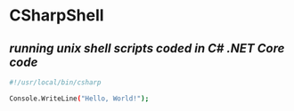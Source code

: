 # CSharpShell
## _running unix shell scripts coded in C# .NET Core code_

```sh
#!/usr/local/bin/csharp

Console.WriteLine("Hello, World!");
```
